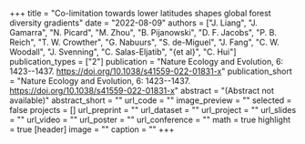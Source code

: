 +++
title = "Co-limitation towards lower latitudes shapes	global forest diversity gradients"
date = "2022-08-09"
authors = ["J. Liang", "J. Gamarra", "N. Picard", "M. Zhou", "B. Pijanowski", "D. F. Jacobs", "P. B. Reich", "T. W. Crowther", "G. Nabuurs", "S. de-Miguel", "J. Fang", "C. W. Woodall", "J. Svenning", "C. Salas-Eljatib", "{et al}", "C. Hui"]
publication_types = ["2"]
publication = "Nature Ecology and Evolution, 6: 1423--1437. https://doi.org/10.1038/s41559-022-01831-x"
publication_short = "Nature Ecology and Evolution, 6: 1423--1437. https://doi.org/10.1038/s41559-022-01831-x"
abstract = "(Abstract not available)"
abstract_short = ""
url_code = ""
image_preview = ""
selected = false
projects = []
url_preprint = ""
url_dataset = ""
url_project = ""
url_slides = ""
url_video = ""
url_poster = ""
url_conference = ""
math = true
highlight = true
[header]
image = ""
caption = ""
+++

